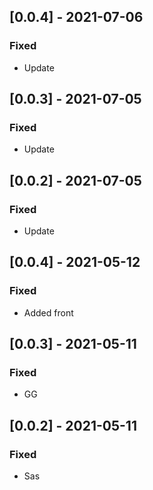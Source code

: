 ## [0.0.4] - 2021-07-06

### Fixed
-    Update

## [0.0.3] - 2021-07-05

### Fixed
-    Update

## [0.0.2] - 2021-07-05

### Fixed
-    Update

## [0.0.4] - 2021-05-12

### Fixed
-    Added front

## [0.0.3] - 2021-05-11

### Fixed
-    GG

## [0.0.2] - 2021-05-11

### Fixed
-    Sas

